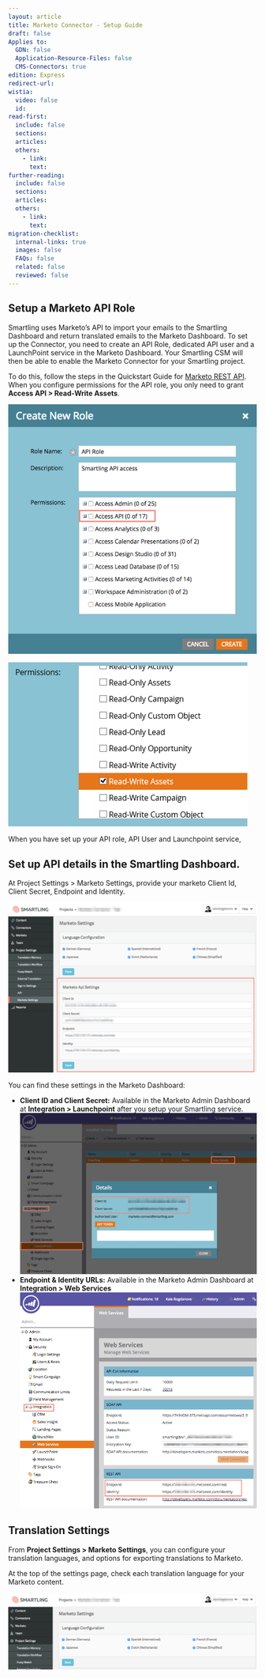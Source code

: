 ```yaml
---
layout: article
title: Marketo Connector - Setup Guide
draft: false
Applies to:
  GDN: false
  Application-Resource-Files: false
  CMS-Connectors: true
edition: Express
redirect-url:
wistia:
  video: false
  id:
read-first:
  include: false
  sections:
  articles:
  others:
    - link:
      text:
further-reading:
  include: false
  sections:
  articles:
  others:
    - link:
      text:
migration-checklist:
  internal-links: true
  images: false
  FAQs: false
  related: false
  reviewed: false
---
```



## Setup a Marketo API Role

Smartling uses Marketo’s API to import your emails to the Smartling Dashboard and return translated emails to the Marketo Dashboard. To set up the Connector, you need to create an API Role, dedicated API user and a LaunchPoint service in the Marketo Dashboard. Your Smartling CSM will then be able to enable the Marketo Connector for your Smartling project.

To do this, follow the steps in the Quickstart Guide for [Marketo REST API](http://developers.marketo.com/blog/quick-start-guide-for-marketo-rest-api/). When you configure permissions for the API role, you only need to grant **Access API &gt; Read-Write Assets**.

![](/uploads/versions/marketo___roles_-_admin---x----593-595x---.png)

![](/uploads/versions/image-1---x----485-332x---.png)

When you have set up your API role, API User and Launchpoint service,

## Set up API details in the Smartling Dashboard.

At Project Settings &gt; Marketo Settings, provide your marketo Client Id, Client Secret, Endpoint and Identity.

![](/uploads/versions/smartling___marketo_settings---x----1230-839x---.png)

You can find these settings in the Marketo Dashboard:

* **Client ID and Client Secret:** Available in the Marketo Admin Dashboard at **Integration &gt; Launchpoint** after you setup your Smartling service.
  <br>![](/uploads/versions/marketo___installed_services_-_admin---x----1133-770x---.png)
* **Endpoint & Identity URLs:** Available in the Marketo Admin Dashboard at **Integration &gt; Web Services
  <br>![](/uploads/versions/marketo___web_services_-_admin---x----949-864x---.png)**


## Translation Settings

From **Project Settings &gt; Marketo Settings**, you can configure your translation languages, and options for exporting translations to Marketo.

At the top of the settings page, check each translation language for your Marketo content.

![](/uploads/versions/smartling___marketo_settings-2---x----1225-377x---.png)